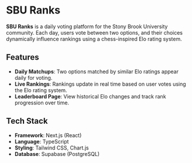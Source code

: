 # SBU Ranks

**SBU Ranks** is a daily voting platform for the Stony Brook University community. Each day, users vote between two options, and their choices dynamically influence rankings using a chess-inspired Elo rating system.

## Features
- **Daily Matchups**: Two options matched by similar Elo ratings appear daily for voting.
- **Live Rankings**: Rankings update in real time based on user votes using the Elo rating system.
- **Leaderboard Page**: View historical Elo changes and track rank progression over time.

## Tech Stack
- **Framework**: Next.js (React)
- **Language**: TypeScript
- **Styling**: Tailwind CSS, Chart.js
- **Database**: Supabase (PostgreSQL)
